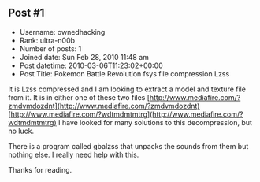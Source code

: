 ## Post #1
- Username: ownedhacking
- Rank: ultra-n00b
- Number of posts: 1
- Joined date: Sun Feb 28, 2010 11:48 am
- Post datetime: 2010-03-06T11:23:02+00:00
- Post Title: Pokemon Battle Revolution fsys file compression Lzss

It is Lzss compressed and I am looking to extract a model and texture file from it.
It is in either one of these two files [http://www.mediafire.com/?zmdvmdozdnt](http://www.mediafire.com/?zmdvmdozdnt) [http://www.mediafire.com/?wdtmdmtmtrg](http://www.mediafire.com/?wdtmdmtmtrg)
I have looked for many solutions to this decompression, but no luck.

There is a program called gbalzss that unpacks the sounds from them but nothing else.
I really need help with this.

Thanks for reading.
